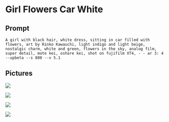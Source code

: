 # Girl Flowers Car White

## Prompt

```
A girl with black hair, white dress, sitting in car filled with flowers, art by Rinko Kawauchi, light indigo and light beige, nostalgic charm, white and green, flowers in the sky, analog film, super detail, mote kei, oshare kei, shot on fujifilm XT4, - - ar 3: 4 --upbeta --s 800 --v 5.1
```

## Pictures

![](https://cdn.discordapp.com/attachments/1008571029804810332/1105039726035095552/fatdoge_A_girl_with_black_hair_white_dress_sitting_in_car_fille_55110ba9-6d13-4f3c-a831-5ef1577faf3f.png)

![](https://cdn.discordapp.com/attachments/1008571029804810332/1105081748091576370/fatdoge_A_girl_sitting_in_car_filled_with_flowers_art_by_Rinko__8c2e945d-587c-4812-87b9-100745182bca.png)

![](https://cdn.discordapp.com/attachments/1008571029804810332/1105083051819679774/fatdoge_A_girl_sitting_in_car_filled_with_flowers_art_by_Rinko__fc936b49-e20c-417a-8a64-fd15f9eb9f90.png)

![](https://cdn.discordapp.com/attachments/1008571029804810332/1105088791837933629/fatdoge_A_girl_sitting_in_car_filled_with_flowers_art_by_Rinko__5514cf00-4034-4c27-9d0c-3a280d524891.png)

